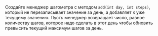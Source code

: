 Создайте менеджер шагометра с методом `add(int day, int steps)`, 
который не перезаписывает значение за день, 
а добавляет к уже текущему значению. 
Пусть менеджер возвращает число, равное количеству шагов, 
которое надо сделать в этот день чтобы обновить превысить текущий максимум шагов за день.